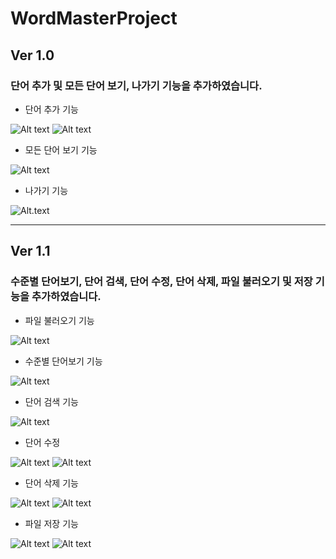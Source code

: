 # WordMasterProject
## Ver 1.0
### 단어 추가 및 모든 단어 보기, 나가기 기능을 추가하였습니다.
* 단어 추가 기능

![Alt text](images/AddWord.PNG)
![Alt text](images/AddWord1.PNG)
* 모든 단어 보기 기능

![Alt text](images/ListAll.PNG)
* 나가기 기능

![Alt.text](images/Exit.PNG)
* * *
## Ver 1.1
### 수준별 단어보기, 단어 검색, 단어 수정, 단어 삭제, 파일 불러오기 및 저장 기능을 추가하였습니다.

* 파일 불러오기 기능

![Alt text](images/loadFile.PNG)
* 수준별 단어보기 기능

![Alt text](images/searchLevel.png)
* 단어 검색 기능

![Alt text](images/searchWord.png)
* 단어 수정

![Alt text](images/updateWord.PNG)
![Alt text](images/ListAll1.PNG)
* 단어 삭제 기능

![Alt text](images/deleteWord.PNG)
![Alt text](images/ListAll2.PNG)
* 파일 저장 기능

![Alt text](images/saveWord.PNG)
![Alt text](images/Dictionary.PNG)